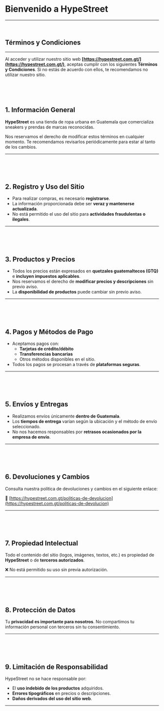 

# **Bienvenido a HypeStreet**
---
<br style="height:250px;" />


## Términos y Condiciones
---


Al acceder y utilizar nuestro sitio web **[https://hypestreet.com.gt/](https://hypestreet.com.gt/)**, aceptas cumplir con los siguientes **Términos y Condiciones**. Si no estás de acuerdo con ellos, te recomendamos no utilizar nuestro sitio.




<br style="height:250px;" />
<br style="height:250px;" />
<br style="height:250px;" />


## 1. Información General
**HypeStreet** es una tienda de ropa urbana en Guatemala que comercializa sneakers y prendas de marcas reconocidas.

Nos reservamos el derecho de modificar estos términos en cualquier momento. Te recomendamos revisarlos periódicamente para estar al tanto de los cambios.

---
<br style="height:250px;" />
<br style="height:250px;" />
<br style="height:250px;" />



## 2. Registro y Uso del Sitio

- Para realizar compras, es necesario **registrarse**.
- La información proporcionada debe ser **veraz y mantenerse actualizada**.
- No está permitido el uso del sitio para **actividades fraudulentas o ilegales**.

---


<br style="height:250px;" />
<br style="height:250px;" />
<br style="height:250px;" />

## 3. Productos y Precios

- Todos los precios están expresados en **quetzales guatemaltecos (GTQ)** e **incluyen impuestos aplicables**.
- Nos reservamos el derecho de **modificar precios y descripciones** sin previo aviso.
- La **disponibilidad de productos** puede cambiar sin previo aviso.

---


<br style="height:250px;" />
<br style="height:250px;" />
<br style="height:250px;" />

## 4. Pagos y Métodos de Pago

- Aceptamos pagos con:
  - **Tarjetas de crédito/débito**
  - **Transferencias bancarias**
  - Otros métodos disponibles en el sitio.
- Todos los pagos se procesan a través de **plataformas seguras**.

---



<br style="height:250px;" />
<br style="height:250px;" />
<br style="height:250px;" />

## 5. Envíos y Entregas

- Realizamos envíos únicamente **dentro de Guatemala**.
- Los **tiempos de entrega** varían según la ubicación y el método de envío seleccionado.
- No nos hacemos responsables por **retrasos ocasionados por la empresa de envío**.

---


<br style="height:250px;" />
<br style="height:250px;" />
<br style="height:250px;" />

## 6. Devoluciones y Cambios

Consulta nuestra política de devoluciones y cambios en el siguiente enlace:

🔗 [https://hypestreet.com.gt/politicas-de-devolucion](https://hypestreet.com.gt/politicas-de-devolucion)

---


<br style="height:250px;" />
<br style="height:250px;" />
<br style="height:250px;" />

## 7. Propiedad Intelectual

Todo el contenido del sitio (logos, imágenes, textos, etc.) es propiedad de **HypeStreet** o de **terceros autorizados**.

❌ No está permitido su uso sin previa autorización.

---


<br style="height:250px;" />
<br style="height:250px;" />
<br style="height:250px;" />

## 8. Protección de Datos

Tu **privacidad es importante para nosotros**. No compartimos tu información personal con terceros sin tu consentimiento.

---


<br style="height:250px;" />
<br style="height:250px;" />
<br style="height:250px;" />

## 9. Limitación de Responsabilidad

HypeStreet no se hace responsable por:

- El **uso indebido de los productos** adquiridos.
- **Errores tipográficos** en precios o descripciones.
- **Daños derivados del uso del sitio web**.

---
